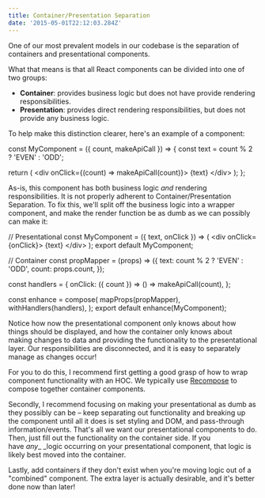 ```yaml
---
title: Container/Presentation Separation
date: '2015-05-01T22:12:03.284Z'
---
```


One of our most prevalent models in our codebase is the separation of containers and presentational components.

What that means is that all React components can be divided into one of two groups:

- **Container**: provides business logic but does not have provide rendering responsibilities.
- **Presentation**: provides direct rendering responsibilities, but does not provide any business logic.

To help make this distinction clearer, here's an example of a component:

 

const MyComponent = ({ count, makeApiCall }) =&gt; {
  const text = count % 2 ? 'EVEN' : 'ODD';

  return (
    &lt;div onClick={(count) =&gt; makeApiCall(count)}&gt;
      {text}
    &lt;/div&gt;
  );
};

As-is, this component has both business logic _and_ rendering responsibilities. It is not properly adherent to Container/Presentation Separation. To fix this, we'll split off the business logic into a wrapper component, and make the render function be as dumb as we can possibly can make it:

 

// Presentational
const MyComponent = ({ text, onClick }) =&gt; (
  &lt;div onClick={onClick}&gt;
    {text}
  &lt;/div&gt;
);
export default MyComponent;

// Container
const propMapper = (props) =&gt; ({
  text: count % 2 ? 'EVEN' : 'ODD',
  count: props.count,
});

const handlers = {
  onClick: ({ count }) =&gt; () =&gt; makeApiCall(count),
};

const enhance = compose(
  mapProps(propMapper),
  withHandlers(handlers),
);
export default enhance(MyComponent);

Notice how now the presentational component only knows about how things should be displayed, and how the container only knows about making changes to data and providing the functionality to the presentational layer. Our responsibilities are disconnected, and it is easy to separately manage as changes occur!

For you to do this, I recommend first getting a good grasp of how to wrap component functionality with an HOC. We typically use [Recompose](https://github.com/acdlite/recompose/blob/master/docs/API.md) to compose together container components.

Secondly, I recommend focusing on making your presentational as dumb as they possibly can be – keep separating out functionality and breaking up the component until all it does is set styling and DOM, and pass-through information/events. That's all we want our presentational components to do. Then, just fill out the functionality on the container side. If you have _any__ _logic occurring on your presentational component, that logic is likely best moved into the container.

Lastly, add containers if they don't exist when you're moving logic out of a "combined" component. The extra layer is actually desirable, and it's better done now than later!